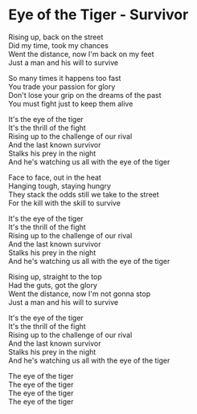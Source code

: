 # Eye of the Tiger - Survivor

Rising up, back on the street\
Did my time, took my chances\
Went the distance, now I'm back on my feet\
Just a man and his will to survive

So many times it happens too fast\
You trade your passion for glory\
Don't lose your grip on the dreams of the past\
You must fight just to keep them alive

It's the eye of the tiger\
It's the thrill of the fight\
Rising up to the challenge of our rival\
And the last known survivor\
Stalks his prey in the night\
And he's watching us all with the eye of the tiger

Face to face, out in the heat\
Hanging tough, staying hungry\
They stack the odds still we take to the street\
For the kill with the skill to survive

It's the eye of the tiger\
It's the thrill of the fight\
Rising up to the challenge of our rival\
And the last known survivor\
Stalks his prey in the night\
And he's watching us all with the eye of the tiger

Rising up, straight to the top\
Had the guts, got the glory\
Went the distance, now I'm not gonna stop\
Just a man and his will to survive

It's the eye of the tiger\
It's the thrill of the fight\
Rising up to the challenge of our rival\
And the last known survivor\
Stalks his prey in the night\
And he's watching us all with the eye of the tiger

The eye of the tiger\
The eye of the tiger\
The eye of the tiger\
The eye of the tiger